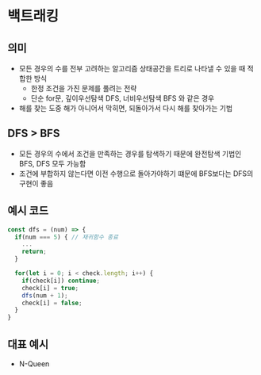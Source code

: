 # 백트래킹
## 의미
- 모든 경우의 수를 전부 고려하는 알고리즘 상태공간을 트리로 나타낼 수 있을 때 적합한 방식
  - 한정 조건을 가진 문제를 풀려는 전략
  - 단순 for문, 깊이우선탐색 DFS, 너비우선탐색 BFS 와 같은 경우
- 해를 찾는 도중 해가 아니어서 막히면, 되돌아가서 다시 해를 찾아가는 기법
## DFS > BFS
- 모든 경우의 수에서 조건을 만족하는 경우를 탐색하기 때문에 완전탐색 기법인 BFS, DFS 모두 가능함
- 조건에 부합하지 않는다면 이전 수행으로 돌아가야하기 떄문에 BFS보다는 DFS의 구현이 좋음
## 예시 코드
```js
const dfs = (num) => {
  if(num === 5) { // 재귀함수 종료
    ...
    return;
  }

  for(let i = 0; i < check.length; i++) {
    if(check[i]) continue;
    check[i] = true;
    dfs(num + 1);
    check[i] = false;
  }
}
```
## 대표 예시
- N-Queen
